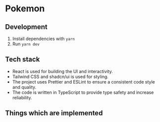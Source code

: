 # Pokemon

## Development

1. Install dependencies with `yarn`
2. Run `yarn dev`

## Tech stack

- React is used for building the UI and interactivity.
- Tailwind CSS and shadcn/ui is used for styling.
- The project uses Prettier and ESLint to ensure a consistent code style and quality.
- The code is written in TypeScript to provide type safety and increase reliability.

## Things which are implemented





